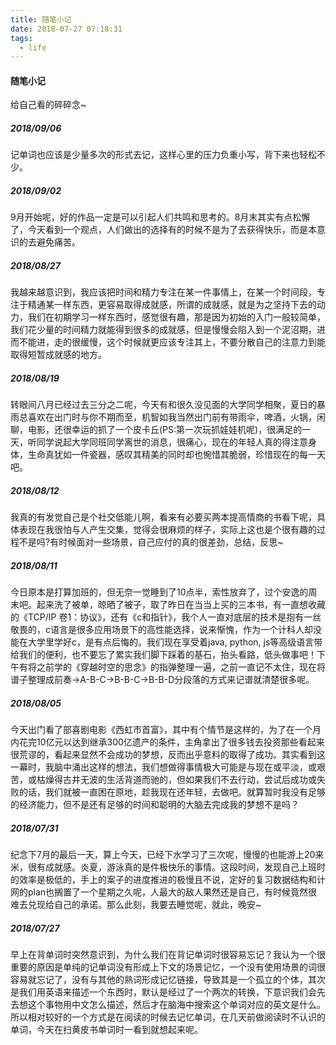 ```yaml
---
title: 随笔小记
date: 2018-07-27 07:18:31
tags:
  - life
---
```


#### 随笔小记
给自己看的碎碎念~

##### 2018/09/06
记单词也应该是少量多次的形式去记，这样心里的压力负重小写，背下来也轻松不少。

##### 2018/09/02
9月开始呢，好的作品一定是可以引起人们共鸣和思考的。8月末其实有点松懈了，今天看到一个观点，人们做出的选择有的时候不是为了去获得快乐，而是本意识的去避免痛苦。

##### 2018/08/27
我越来越意识到，我应该把时间和精力专注在某一件事情上，在某一个时间段，专注于精通某一样东西，更容易取得成就感，所谓的成就感，就是为之坚持下去的动力，我们在初期学习一样东西时，感觉很有趣，那是因为初始的入门一般较简单，我们花少量的时间精力就能得到很多的成就感，但是慢慢会陷入到一个泥沼期，进而不能进，走的很缓慢，这个时候就更应该专注其上，不要分散自己的注意力到能取得短暂成就感的地方。

##### 2018/08/19
转眼间八月已经过去三分之二呢，今天有和很久没见面的大学同学相聚，夏日的暴雨总喜欢在出门时与你不期而至，机智如我当然出门前有带雨伞，啤酒，火锅，闲聊，电影，还很幸运的抓了一个皮卡丘(PS:第一次玩抓娃娃机呢)，很满足的一天，听同学说起大学同班同学离世的消息，很痛心，现在的年轻人真的得注意身体，生命真犹如一件瓷器，感叹其精美的同时却也惋惜其脆弱，珍惜现在的每一天吧。

##### 2018/08/12
我真的有发觉自己是个社交低能儿啊，看来有必要买两本提高情商的书看下呢，具体表现在我很怕与人产生交集，觉得会很麻烦的样子，实际上这也是个很有趣的过程不是吗?有时候面对一些场景，自己应付的真的很差劲，总结，反思~

##### 2018/08/11
今日原本是打算加班的，但无奈一觉睡到了10点半，索性放弃了，过个安逸的周末吧。起来洗了被单，晾晒了被子，取了昨日在当当上买的三本书，有一直想收藏的《TCP/IP 卷1：协议》，还有《c和指针》，我个人一直对底层的技术是抱有一丝敬畏的，c语言是很多应用场景下的高性能选择，说来惭愧，作为一个计科人却没能在大学里学好c，是有点后悔的。我们现在享受着java, python, js等高级语言带给我们的便利，也不要忘了累实我们脚下踩着的基石，抬头看路，低头做事吧！下午有将之前学的《穿越时空的思念》的指弹整理一遍，之前一直记不太住，现在将谱子整理成前奏->A-B-C->B-B-C->B-B-D分段落的方式来记谱就清楚很多呢。

##### 2018/08/05
今天出门看了部喜剧电影《西虹市首富》，其中有个情节是这样的，为了在一个月内花完10亿元以达到继承300亿遗产的条件，主角拿出了很多钱去投资那些看起来很荒谬的，看起来显然不会成功的梦想，反而出乎意料的取得了成功。其实看到这一幕时，我脑中涌出这样的想法，我们想做得事情极大可能是与现在或平淡，或艰苦，或枯燥得古井无波的生活背道而驰的，但如果我们不去行动，尝试后成功或失败的话，我们就被一直困在原地，趁我现在还年轻，去做吧。就算暂时我没有足够的经济能力，但不是还有足够的时间和聪明的大脑去完成我的梦想不是吗？

##### 2018/07/31
纪念下7月的最后一天，算上今天，已经下水学习了三次呢，慢慢的也能游上20来米，很有成就感。炎夏，游泳真的是件极快乐的事情。这段时间，发现自己上班时的效率是极低的，手上的案子的进度推进的极慢且不说，定好的复习数据结构和计网的plan也搁置了一个星期之久呢，人最大的敌人果然还是自己，有时候竟然很难去兑现给自己的承诺。那么此刻，我要去睡觉呢，就此，晚安~

##### 2018/07/27
早上在背单词时突然意识到，为什么我们在背记单词时很容易忘记？我认为一个很重要的原因是单纯的记单词没有形成上下文的场景记忆，一个没有使用场景的词很容易就忘记了，没有与其他的熟词形成记忆链接，导致其是一个孤立的个体，其次是我们用英语来描述一个东西时，默认是经过了一个两次的转换，下意识我们会先去想这个事物用中文怎么描述，然后才在脑海中搜索这个单词对应的英文是什么。所以相对较好的一个方式是在阅读的时候去记忆单词，在几天前做阅读时不认识的单词，今天在扫黄皮书单词时一看到就想起来呢。
